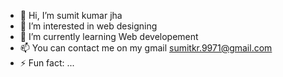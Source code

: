 - 👋 Hi, I’m sumit kumar jha 
- 👀 I’m interested in web designing 
- 🌱 I’m currently learning Web developement
- 📫 You can contact me on my gmail sumitkr.9971@gmail.com
- ⚡ Fun fact: ...

<!---
sumit1817/sumit1817 is a ✨ special ✨ repository because its `README.md` (this file) appears on your GitHub profile.
You can click the Preview link to take a look at your changes.
--->
